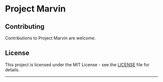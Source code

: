 # Project Marvin

## Contributing

Contributions to Project Marvin are welcome.

## License

This project is licensed under the MIT License - see the [LICENSE](LICENSE) file for details.

---
